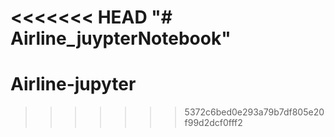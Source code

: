 <<<<<<< HEAD
"# Airline_juypterNotebook" 
=======
# Airline-jupyter
>>>>>>> 5372c6bed0e293a79b7df805e20f99d2dcf0fff2
